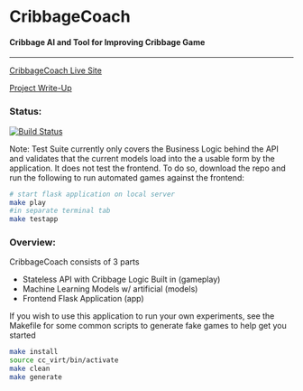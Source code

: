 # CribbageCoach
#### Cribbage AI and Tool for Improving Cribbage Game
---

[CribbageCoach Live Site](http://www.cribbagecoach.com)

[Project Write-Up](http://www.cribbagecoach.com/blog)

### Status:

[![Build Status](https://travis-ci.org/alexjohnson84/crib.svg?branch=master)](https://travis-ci.org/alexjohnson84/crib)

Note: Test Suite currently only covers the Business Logic behind the API and validates that the current models load into the a usable form by the application.  It does not test the frontend.  To do so, download the repo and run the following to run automated games against the frontend:

```bash
# start flask application on local server
make play
#in separate terminal tab
make testapp
```


### Overview:
CribbageCoach consists of 3 parts
* Stateless API with Cribbage Logic Built in (gameplay)
* Machine Learning Models w/ artificial (models)
* Frontend Flask Application (app)

If you wish to use this application to run your own experiments, see the
Makefile for some common scripts to generate fake games to help get you started

```bash
make install
source cc_virt/bin/activate
make clean
make generate
```
